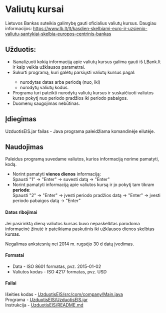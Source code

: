 
<h1>Valiutų kursai</h1>

Lietuvos Bankas suteikia galimybę gauti oficialius valiutų kursus. Daugiau informacijos:
https://www.lb.lt/lt/kasdien-skelbiami-euro-ir-uzsienio-valiutu-santykiai-skelbia-europos-centrinis-bankas

<h2>Užduotis: </h2>
<ul>
  <li>Išanalizuoti kokią informaciją apie valiutų kursus galima gauti iš LBank.lt ir kaip veikia užklausos parametrai.</li>
  <li>Sukurti programą, kuri galėtų parsiųsti valiutų kursus pagal:</li>
      <ul>
      <li>nurodytas datas arba periodą (nuo, iki)</li>
      <li>nurodytų valiutų kodus.</li>
    </ul>
  <li>Programa turi pateikti nurodytų valiutų kursus ir suskaičiuoti valiutos kurso pokytį nuo periodo pradžios iki periodo pabaigos.</li>
  <li>Duomenų saugojimas nebūtinas.</li>
</ul>

<h2>Įdiegimas</h2>
UzduotisEIS.jar failas - Java programa paleidžiama komandinėje eilutėje.

<h2>Naudojimas</h2>
Paleidus programą suvedame valiutos, kurios informaciją norime pamatyti, kodą.
<ul>
  <li>Norint pamatyti <b>vienos dienos</b> informaciją: 
  </br>Spausti "1" -> "Enter" -> suvesti datą -> "Enter" </li>
  <li>Norint pamatyti informaciją apie valiutos kursą ir jo pokytį tam tikram <b>periode</b>:
   </br>Spausti "2" -> "Enter" -> įvesti periodo pradžios datą -> "Enter" -> įvesti periodo pabaigos datą -> "Enter"</li>
</ul>

 <h4>Datos ribojimai</h4>
Jei pasirinktą dieną valiutos kursas buvo nepaskelbtas parodoma informacinė žinutė ir pateikiama paskutinis iki užklausos dienos skelbtas kursas.

Negalimas ankstesnių nei 2014 m. rugsėjo 30 d datų įvedimas.
 <h4>Formatai</h4>
 <ul><li>Data - ISO 8601 formatas, pvz. 2015-01-02 </li>
  <li>Valiutos kodas - ISO 4217 formatas, pvz. USD</li></ul>
  
   <h4>Failai</h4>
<span>Išeities kodas - <a href="https://github.com/vitajan/UzduotisEIS/blob/master/src/com/company/Main.java">UzduotisEIS/src/com/company/Main.java</a></span></br>
<span>Programa - <a href="https://github.com/vitajan/UzduotisEIS/blob/master/UzduotisEIS.jar">UzduotisEIS/UzduotisEIS.jar</a></span></br>
<span>Instrukcija - <a href="https://github.com/vitajan/UzduotisEIS/README.md">UzduotisEIS/README.md</a></span>
